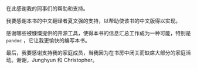 在此感谢我的同事们的帮助和支持。

我要感谢本书的中文翻译者夏文强的支持，以帮助使该书的中文版得以实现。

感谢哪些被慷慨提供的开源工具，使得本书的信息汇总工作成为一种可能，特别是 `pandoc` ，它让我更愉快的编写本书。

最后，我要感谢支持我的家庭成员，当我因为在书房中闭关而缺席大部分的家庭活动。谢谢，Junghyun 和 Christopher。


